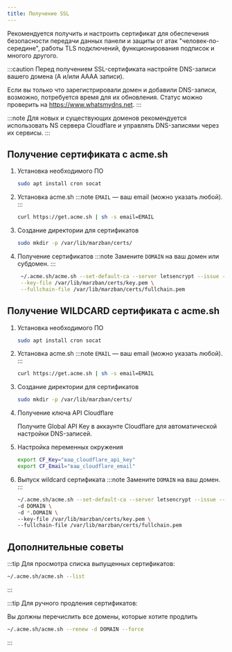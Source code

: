 ```yaml
---
title: Получение SSL
---
```




Рекомендуется получить и настроить сертификат для обеспечения безопасности передачи данных панели и защиты от атак "человек-по-середине", работы TLS подключений, функционирования подписок и многого другого.

:::caution
Перед получением SSL-сертификата настройте DNS-записи вашего домена (A и/или AAAA записи).

Если вы только что зарегистрировали домен и добавили DNS-записи, возможно, потребуется время для их обновления. Статус можно проверить на https://www.whatsmydns.net.
:::

:::note
Для новых и существующих доменов рекомендуется использовать NS сервера Cloudflare и управлять DNS-записями через их сервисы.
:::


## Получение сертификата с acme.sh


1. Установка необходимого ПО
	```bash
	sudo apt install cron socat
	```
2. Установка acme.sh
	:::note
	`EMAIL` — ваш email (можно указать любой).
	:::
	```bash
	curl https://get.acme.sh | sh -s email=EMAIL
	```
3. Создание директории для сертификатов

    ```bash
    sudo mkdir -p /var/lib/marzban/certs/
    ```

4. Получение сертификатов
   :::note
   Замените `DOMAIN` на ваш домен или субдомен.
   :::
   ```bash
	~/.acme.sh/acme.sh --set-default-ca --server letsencrypt --issue --standalone -d DOMAIN \
	--key-file /var/lib/marzban/certs/key.pem \
	--fullchain-file /var/lib/marzban/certs/fullchain.pem
	```


## Получение WILDCARD сертификата с acme.sh


1. Установка необходимого ПО
	```bash
	sudo apt install cron socat
	```
2. Установка acme.sh
	:::note
	`EMAIL` — ваш email (можно указать любой).
	:::
	```bash
	curl https://get.acme.sh | sh -s email=EMAIL
	```

3. Создание директории для сертификатов

   ```bash
   sudo mkdir -p /var/lib/marzban/certs/
   ```

4. Получение ключа API Cloudflare

   Получите Global API Key в аккаунте Cloudflare для автоматической настройки DNS-записей.

5. Настройка переменных окружения

   ```bash
   export CF_Key="ваш_cloudflare_api_key"
   export CF_Email="ваш_cloudflare_email"
   ```

6. Выпуск wildcard сертификата
   :::note
   Замените `DOMAIN` на ваш домен.
   :::
   ```bash
   ~/.acme.sh/acme.sh --set-default-ca --server letsencrypt --issue --dns dns_cf \
   -d DOMAIN \
   -d *.DOMAIN \
   --key-file /var/lib/marzban/certs/key.pem \
   --fullchain-file /var/lib/marzban/certs/fullchain.pem
   ```


## Дополнительные советы

:::tip
Для просмотра списка выпущенных сертификатов:

```bash
~/.acme.sh/acme.sh --list
```

:::

:::tip
Для ручного продления сертификатов:

Вы должны перечислить все домены, которые хотите продлить

```bash
~/.acme.sh/acme.sh --renew -d DOMAIN --force
```

:::
